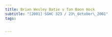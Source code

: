 ```yaml
---
title: Brian Wesley Batie v Tan Boon Hock 
subtitle: "[2001] SGHC 323 / 23\_October\_2001"
tags:


---
```



